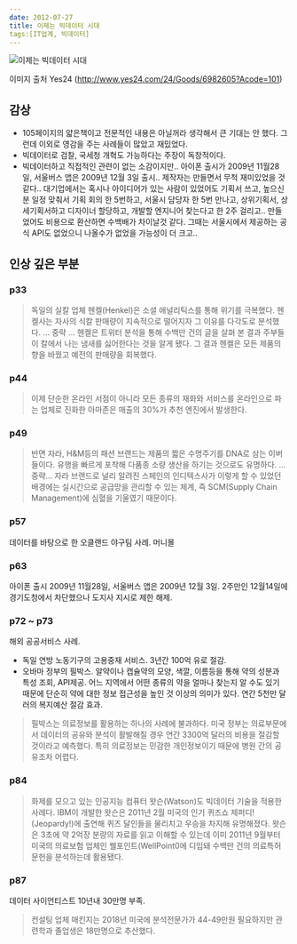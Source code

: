 ```yaml
---
date: 2012-07-27
title: 이제는 빅데이터 시대
tags:[IT업계, 빅데이터]
---
```


![이제는 빅데이터 시대](http://image.yes24.com/momo/TopCate183/MidCate07/18267879.jpg)

이미지 출처 Yes24 (<http://www.yes24.com/24/Goods/6982605?Acode=101>)

## 감상
- 105페이지의 얇은책이고 전문적인 내용은 아닐꺼라 생각해서 큰 기대는 안 했다. 그런데 이외로 영감을 주는 사례들이 많았고 재밌었다.
- 빅데이터로 검찰, 국세청 개혁도 가능하다는 주장이 독창적이다.
- 빅데이터하고 직접적인 관련이 없는 소감이지만.. 
아이폰 출시가 2009년 11월28일, 서울버스 앱은 2009년 12월 3일 출시.. 제작자는 만들면서 무척 재미있었을 것 같다..
대기업에서는 혹시나 아이디어가 있는 사람이 있었어도 기획서 쓰고, 높으신 분 일정 맞춰서 기획 회의 한 5번하고, 서울시 담당자 한 5번 만나고, 상위기획서, 상세기획서하고 디자이너 할당하고, 개발할 엔지니어 찾는다고 한 2주 걸리고.. 만들었어도 비용으로 환산하면 수백배가 차이날것 같다.
그때는 서울시에서 제공하는 공식 API도 없었으니 나올수가 없었을 가능성이 더 크고..


## 인상 깊은 부분

### p33
> 독일의 실칼 업체 헨켈(Henkel)은 소셜 애널리틱스를 통해 위기를 극복했다.
헨켈사는 자사의 식칼 판매량이 지속적으로 떨어지자 그 이유를 다각도로 분석했다. 
... 중략 ...
헨켈은 트위터 분석을 통해 수백만 건의 글을 살펴 본 결과 주부들이 칼에서 나는 냄새를 싫어한다는 것을 알게 됐다.
그 결과 헨켈은 모든 제품의 향을 바꿨고 예전의 판매량을 회복했다.

### p44
> 이제 단순한 온라인 서점이 아니라 모든 종류의 재화와 서비스를 온라인으로 파는 업체로 진화한 아마존은 매출의 30%가 추천 엔진에서 발생한다.

### p49
> 반면 자라, H&M등의 패션 브랜드는 제품의 짧은 수명주기를 DNA로 삼는 이버들이다. 
유행을 빠르게 포착해 다품종 소량 생산을 하기는 것으로도 유명하다.
... 중략...
자라 브랜드로 널리 알려진 스페인의 인디텍스사가 이렇게 할 수 있었던 배경에는 실시간으로 공급망을 관리할 수 있는 체계, 
즉 SCM(Supply Chain Management)에 심혈을 기울였기 때문이다.

### p57
데이터를 바탕으로 한 오클랜드 야구팀 사례. 머니몰

### p63
아이폰 출시 2009년 11월28일, 서울버스 앱은 2009년 12월 3일. 2주만인 12월14일에 경기도청에서 차단했으나 도지사 지시로 제한 해제.

### p72 ~ p73
해외 공공서비스 사례. 

- 독일 연방 노동기구의 고용중재 서비스. 3년간 100억 유로 절감.
- 오바마 정부의 필박스. 알약이나 캡슐약의 모양, 색깔, 이름등을 통해 약의 성분과 특성 조회, API제공.
어느 지역에서 어떤 종류의 약을 얼마나 찾는지 알 수도 있기 때문에 단순히 약에 대한 정보 접근성을 높인 것 이상의 의미가 있다.
연간 5천만 달러의 복지예산 절감 효과.

> 필박스는 의료정보를 활용하는 하나의 사례에 불과하다. 
미국 정부는 의료부문에서 데이터의 공유와 분석이 활발해질 경우 연간 3300억 달러의 비용을 절감할 것이라고 예측했다. 
특히 의료정보는 민감한 개인정보이기 때문에 병원 간의 공유조차 어렵다. 

### p84
> 화제를 모으고 있는 인공지능 컴퓨터 왓슨(Watson)도 빅데이터 기술을 적용한 사례다. 
IBM이 개발한 왓슨은 2011년 2월 미국의 인기 퀴즈쇼 제퍼디!(Jeopardy!)에 출연해 퀴즈 달인들을 물리치고 우승을 차지해 유명해졌다.
왓슨은 3초에 약 2억장 분량의 자료를 읽고 이해할 수 있는데 이미 2011년 9월부터 미국의 의료보험 업체인 웰포인트(WellPoint0에 디입돼 수백만 건의 의료특허 문헌을 분석하는데 활용됐다.

### p87
데이터 사이언티스트 10년내 30만명 부족.

> 컨설팅 업체 매킨지는 2018년 미국에 분석전문가가 44-49만원 필요하지만 관련학과 졸업생은 18만명으로 추산했다.


